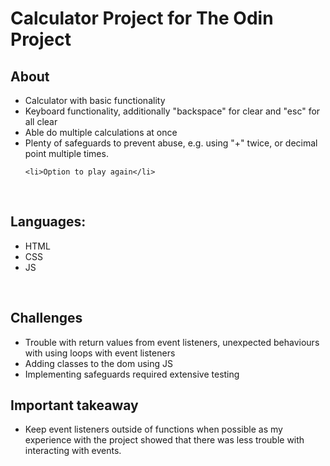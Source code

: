 <h1>Calculator Project for The Odin Project </h1>

<h2>About</h2>
<ul>
    <li>Calculator with basic functionality</li>
    <li>Keyboard functionality, additionally "backspace" for clear and "esc" for all clear</li>
    <li>Able do multiple calculations at once</li>
    <li>Plenty of safeguards to prevent abuse, e.g. using "+" twice, or decimal point multiple times. </li>
    
    <li>Option to play again</li>
</ul>
<br>
<h2>Languages:</h2>
<ul>
    <li>HTML</li>
    <li>CSS</li>
    <li>JS</li>
</ul>
<br>
<h2>Challenges</h2>
<ul>
    <li>Trouble with return values from event listeners, unexpected behaviours with using loops with event listeners</li>
    <li>Adding classes to the dom using JS</li>
    <li>Implementing safeguards required extensive testing</li>
</ul>
<h2>Important takeaway</h2>
<ul>
    <li>Keep event listeners outside of functions when possible as my experience with the project showed that there was less trouble with interacting with events.</li>
</ul>